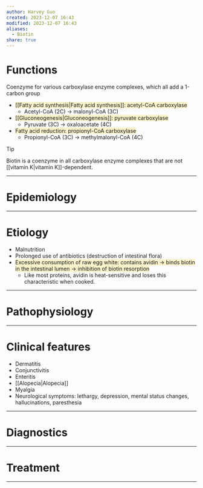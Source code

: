 ```yaml
---
author: Harvey Guo
created: 2023-12-07 16:43
modified: 2023-12-07 16:43
aliases:
  - Biotin
share: true
---
```

# Functions
Coenzyme for various carboxylase enzyme complexes, which all add a 1-carbon group
- <span style="background:rgba(240, 200, 0, 0.2)">[[Fatty acid synthesis|Fatty acid synthesis]]: acetyl-CoA carboxylase</span>
	- Acetyl-CoA (2C) → malonyl-CoA (3C)
- <span style="background:rgba(240, 200, 0, 0.2)">[[Gluconeogenesis|Gluconeogenesis]]: pyruvate carboxylase</span>
	- Pyruvate (3C) → oxaloacetate (4C)
- <span style="background:rgba(240, 200, 0, 0.2)">Fatty acid reduction: propionyl-CoA carboxylase</span>
	- Propionyl-CoA (3C) → methylmalonyl-CoA (4C)

>[!tip] 
>Biotin is a coenzyme in all carboxylase enzyme complexes that are not [[vitamin K|vitamin K]]-dependent.

---
# Epidemiology


---
# Etiology
- Malnutrition
- Prolonged use of antibiotics (destruction of intestinal flora)
- <span style="background:rgba(240, 200, 0, 0.2)">Excessive consumption of raw egg white: contains avidin → binds biotin in the intestinal lumen → inhibition of biotin resorption</span>
	- Like most proteins, avidin is heat-sensitive and loses this characteristic when cooked.

---
# Pathophysiology


---
# Clinical features
- Dermatitis
- Conjunctivitis
- Enteritis
- [[Alopecia|Alopecia]]
- Myalgia
- Neurological symptoms: lethargy, depression, mental status changes, hallucinations, paresthesia

---
# Diagnostics


---
# Treatment


---
